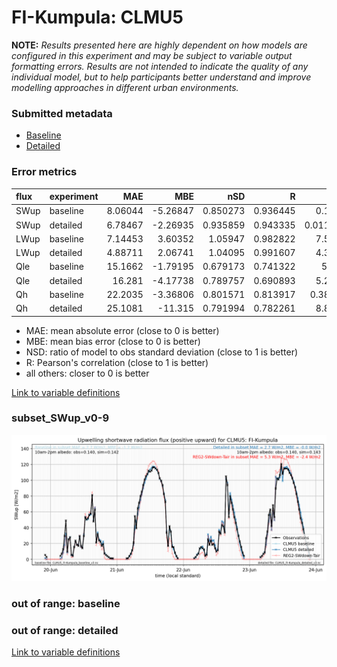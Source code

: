 # FI-Kumpula: CLMU5

**NOTE:** *Results presented here are highly dependent on how models are configured in this experiment and may be subject to variable output formatting errors. Results are not intended to indicate the quality of any individual model, but to help participants better understand and improve modelling approaches in different urban environments.*

### Submitted metadata

- [Baseline](CLMU5_FI-Kumpula_baseline_attrs.md)
- [Detailed](CLMU5_FI-Kumpula_detailed_attrs.md)

### Error metrics

| flux   | experiment   |      MAE |       MBE |      nSD |        R |       5th |     95th |     RMSE |    cRMSE |     AMBE |     1-nSD |        1-R |   nSkewness |   nKurtosis |   Overlap |
|:-------|:-------------|---------:|----------:|---------:|---------:|----------:|---------:|---------:|---------:|---------:|----------:|-----------:|------------:|------------:|----------:|
| SWup   | baseline     |  8.06044 |  -5.26847 | 0.850273 | 0.936445 | 0.15666   | 12.276   | 17.4491  | 0.361243 |  5.26847 | 0.149737  | 0.0635553  |   0.311317  |   0.757191  | 0.0838043 |
| SWup   | detailed     |  6.78467 |  -2.26935 | 0.935859 | 0.943335 | 0.0110179 |  9.28212 | 15.4522  | 0.331925 |  2.26935 | 0.0641524 | 0.0566647  |   0.0562393 |   0.0108115 | 0.0931684 |
| LWup   | baseline     |  7.14453 |   3.60352 | 1.05947  | 0.982822 | 7.53742   | 21.2738  | 11.135   | 0.199839 |  3.60352 | 0.0594646 | 0.017178   |   3.17071   |   0.779425  | 0.0871568 |
| LWup   | detailed     |  4.88711 |   2.06741 | 1.04095  | 0.991607 | 4.37012   | 12.5237  |  7.58307 | 0.138384 |  2.06741 | 0.0409426 | 0.00839318 |   1.84477   |   0.267837  | 0.0737738 |
| Qle    | baseline     | 15.1662  |  -1.79195 | 0.679173 | 0.741322 | 5.6404    | 25.9342  | 25.5686  | 0.674021 |  1.79195 | 0.320826  | 0.258678   |   0.112968  |   0.237702  | 0.209356  |
| Qle    | detailed     | 16.281   |  -4.17738 | 0.789757 | 0.690893 | 5.24328   | 17.3586  | 27.9263  | 0.729685 |  4.17738 | 0.210242  | 0.309107   |   0.0673162 |   0.215769  | 0.17715   |
| Qh     | baseline     | 22.2035  |  -3.36806 | 0.801571 | 0.813917 | 0.383145  | 34.5704  | 34.5022  | 0.581112 |  3.36806 | 0.198429  | 0.186083   |   0.167082  |   0.263391  | 0.117536  |
| Qh     | detailed     | 25.1081  | -11.315   | 0.791994 | 0.782261 | 8.86245   | 42.0377  | 38.5137  | 0.623027 | 11.315   | 0.208007  | 0.217739   |   0.180208  |   0.232695  | 0.0968708 |

 - MAE: mean absolute error (close to 0 is better)
 - MBE: mean bias error (close to 0 is better)
 - NSD: ratio of model to obs standard deviation (close to 1 is better)
 - R: Pearson's correlation (close to 1 is better)
 - all others: closer to 0 is better

[Link to variable definitions](../modelattrs/variable_definitions.md)

### <a name="subset_swup_v0-9"></a>subset_SWup_v0-9
[![CLMU5_FI-Kumpula_subset_SWup_v0-9.png](CLMU5_FI-Kumpula_subset_SWup_v0-9.png)](CLMU5_FI-Kumpula_subset_SWup_v0-9.png)

### out of range: baseline


### out of range: detailed



[Link to variable definitions](../modelattrs/variable_definitions.md)

